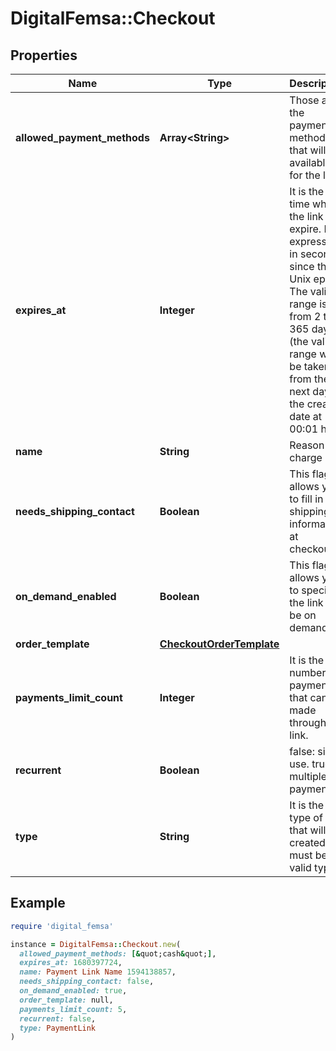 # DigitalFemsa::Checkout

## Properties

| Name | Type | Description | Notes |
| ---- | ---- | ----------- | ----- |
| **allowed_payment_methods** | **Array&lt;String&gt;** | Those are the payment methods that will be available for the link |  |
| **expires_at** | **Integer** | It is the time when the link will expire. It is expressed in seconds since the Unix epoch. The valid range is from 2 to 365 days (the valid range will be taken from the next day of the creation date at 00:01 hrs)  |  |
| **name** | **String** | Reason for charge |  |
| **needs_shipping_contact** | **Boolean** | This flag allows you to fill in the shipping information at checkout. | [optional] |
| **on_demand_enabled** | **Boolean** | This flag allows you to specify if the link will be on demand. | [optional] |
| **order_template** | [**CheckoutOrderTemplate**](CheckoutOrderTemplate.md) |  |  |
| **payments_limit_count** | **Integer** | It is the number of payments that can be made through the link. | [optional] |
| **recurrent** | **Boolean** | false: single use. true: multiple payments |  |
| **type** | **String** | It is the type of link that will be created. It must be a valid type. |  |

## Example

```ruby
require 'digital_femsa'

instance = DigitalFemsa::Checkout.new(
  allowed_payment_methods: [&quot;cash&quot;],
  expires_at: 1680397724,
  name: Payment Link Name 1594138857,
  needs_shipping_contact: false,
  on_demand_enabled: true,
  order_template: null,
  payments_limit_count: 5,
  recurrent: false,
  type: PaymentLink
)
```

